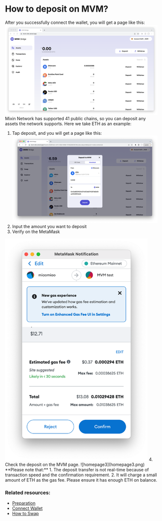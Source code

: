 # How to deposit on MVM?
After you successfully connect the wallet, you will get a page like this:
![homepage](./homepage2.png)
Mixin Network has supported 41 public chains, so you can deposit any assets the network supports. Here we take ETH as an example:
1. Tap deposit, and you will get a page like this:
![deposit](deposit1.png)
2. Input the amount you want to deposit
3. Verify on the MetaMask
<img src="verify.png" width="472" height="732">
4. Check the deposit on the MVM page.
![homepage3](homepage3.png)
**Please note that:**
1. The deposit transfer is not real-time because of transaction speed and the confirmation requirement.
2. It will charge a small amount of ETH as the gas fee. Please ensure it has enough ETH on balance.

### Related resources:
* [Preparation](../Preparation/Preparation.md)
* [Connect Wallet](../ConnectWallet/README.md)
* [How to Swap](../Swap/README.md)